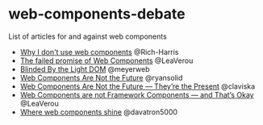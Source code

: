 # web-components-debate
List of articles for and against web components

- [Why I don't use web components](https://dev.to/richharris/why-i-don-t-use-web-components-2cia) @Rich-Harris
- [The failed promise of Web Components](https://lea.verou.me/blog/2020/09/the-failed-promise-of-web-components/) @LeaVerou
- [Blinded By the Light DOM](https://meyerweb.com/eric/thoughts/2023/11/01/blinded-by-the-light-dom/) @meyerweb
- [Web Components Are Not the Future](https://dev.to/ryansolid/web-components-are-not-the-future-48bh) @ryansolid
- [Web Components Are Not the Future — They’re the Present](https://www.abeautifulsite.net/posts/web-components-are-not-the-future-they-re-the-present/) @claviska
- [Web Components are not Framework Components — and That’s Okay](https://lea.verou.me/blog/2024/wcs-vs-frameworks/) @LeaVerou
- [Where web components shine](https://daverupert.com/2024/10/super-web-components-sunshine/) @davatron5000
